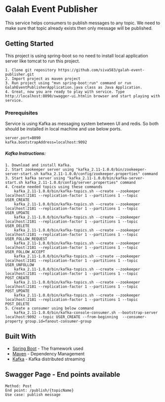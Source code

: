 # Galah Event Publisher

This service helps consumers to publish messages to any topic. We need to make sure that topic already exists then only message will be published.

## Getting Started

This project is using spring-boot so no need to install local application server like tomcat to run this project.

```
1. Clone git repository https://github.com/siva583/galah-event-publisher.git
2. Import project as maven project
3. Run project using "mvn spring-boot:run" command or run GalahEventPublisherApplication.java class as Java Application.
4. Great, now you are ready to play with service. Type http://localhost:8090/swagger-ui.htmlin browser and start playing with service. 
```

### Prerequisites

Service is using Kafka as messaging system between UI and redis. So both should be installed in local machine and use below ports.

```
server.port=8090
kafka.bootstrapAddress=localhost:9092
```

##### Kafka Instructions:
```
1. Download and install Kafka.
2. Start zookeeper server using "kafka_2.11-1.0.0/bin/zookeeper-server-start.sh kafka_2.11-1.0.0/config/zookeeper.properties" command
3. Start kafka server using "kafka_2.11-1.0.0/bin/kafka-server-start.sh kafka_2.11-1.0.0/config/server.properties" command
4. Create needed topics using these commands
	kafka_2.11-1.0.0/bin/kafka-topics.sh --create --zookeeper localhost:2181 --replication-factor 1 --partitions 1 --topic USER_CREATE
	kafka_2.11-1.0.0/bin/kafka-topics.sh --create --zookeeper localhost:2181 --replication-factor 1 --partitions 1 --topic USER_UPDATE
	kafka_2.11-1.0.0/bin/kafka-topics.sh --create --zookeeper localhost:2181 --replication-factor 1 --partitions 1 --topic USER_DELETE
	kafka_2.11-1.0.0/bin/kafka-topics.sh --create --zookeeper localhost:2181 --replication-factor 1 --partitions 1 --topic USER_FOLLOW_REQUEST
	kafka_2.11-1.0.0/bin/kafka-topics.sh --create --zookeeper localhost:2181 --replication-factor 1 --partitions 1 --topic USER_FOLLOW_ACCEPT
	kafka_2.11-1.0.0/bin/kafka-topics.sh --create --zookeeper localhost:2181 --replication-factor 1 --partitions 1 --topic USER_UNFOLLOW
	kafka_2.11-1.0.0/bin/kafka-topics.sh --create --zookeeper localhost:2181 --replication-factor 1 --partitions 1 --topic POST_CREATE
	kafka_2.11-1.0.0/bin/kafka-topics.sh --create --zookeeper localhost:2181 --replication-factor 1 --partitions 1 --topic POST_UPDATE
	kafka_2.11-1.0.0/bin/kafka-topics.sh --create --zookeeper localhost:2181 --replication-factor 1 --partitions 1 --topic POST_DELETE
5. Create a consumer using below command
	kafka_2.11-1.0.0/bin/kafka-console-consumer.sh --bootstrap-server localhost:9092 --topic USER_CREATE --from-beginning  --consumer-property group.id=fanout-consumer-group

```

## Built With

* [Spring Boot](https://projects.spring.io/spring-boot/) - The framework used
* [Maven](https://maven.apache.org/) - Dependency Management
* [Kafka](https://kafka.apache.org/) - Kafka distributed streaming

## Swagger Page - End points available

```
Method: Post
End point: /publish/{topicName}
Use case: publish message
```


